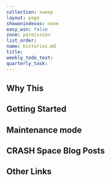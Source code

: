 ```yaml
---
collection: sweep
layout: page
showonindexas: none
easy_win: false
zone: permission
list_order:
name: histories.md
title:
weekly_todo_text:
quarterly_task:
---
```

## Why This

## Getting Started

## Maintenance mode

## CRASH Space Blog Posts

## Other Links

